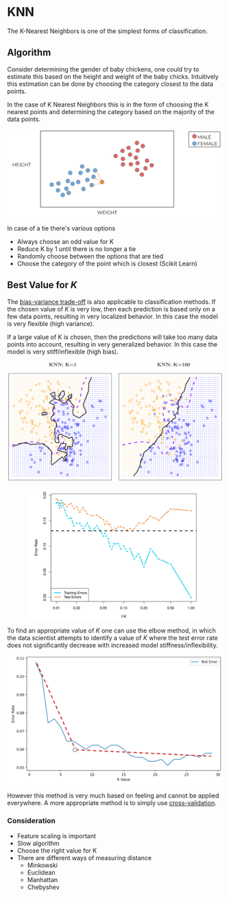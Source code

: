 # KNN
The K-Nearest Neighbors is one of the simplest forms of classification. 

## Algorithm
Consider determining the gender of baby chickens, one could try to estimate this based on the height and weight of the baby chicks. Intuitively this estimation can be done by choosing the category closest to the data points.
 
In the case of K Nearest Neighbors this is in the form of choosing the K nearest points and determining the category based on the majority of the data points. 
 
<p align="center">
  <img src="../../images/knn.png" alt="knn" width="600px"/>
</p>

In case of a tie there's various options
* Always choose an odd value for K
* Reduce K by 1 until there is no longer a tie
* Randomly choose between the options that are tied
* Choose the category of the point which is closest
 (Scikit Learn)


## Best Value for $K$
The [bias-variance trade-off]() is also applicable to classification methods. If the chosen value of $K$ is very low, then each prediction is based only on a few data points, resulting in very localized behavior. In this case the model is very flexible (high variance). 

If a large value of K is chosen, then the predictions will take too many data points into account, resulting in very generalized behavior. In this case the model is very stiff/inflexible (high bias). 

<p align="center">
  <img src="../../images/knn_choose_k.png" alt="knn_choose_k" width="600px"/>
</p>

<p align="center">
  <img src="../../images/knn_error_rate.png" alt="knn_error_rate" width="400px"/>
</p>

To find an appropriate value of $K$ one can use the elbow method, in which the data scientist attempts to identify a value of $K$ where the test error rate does not significantly decrease with increased model stiffness/inflexibility. 

<p align="center">
  <img src="../../images/knn_elbow.png" alt="knn_elbow" width="600px"/>
</p>

However this method is very much based on feeling and cannot be applied everywhere. A more appropriate method is to simply use [cross-validation](). 

### Consideration
* Feature scaling is important
* Slow algorithm
* Choose the right value for K
* There are different ways of measuring distance
    * Minkowski
    * Euclidean
    * Manhattan 
    * Chebyshev
